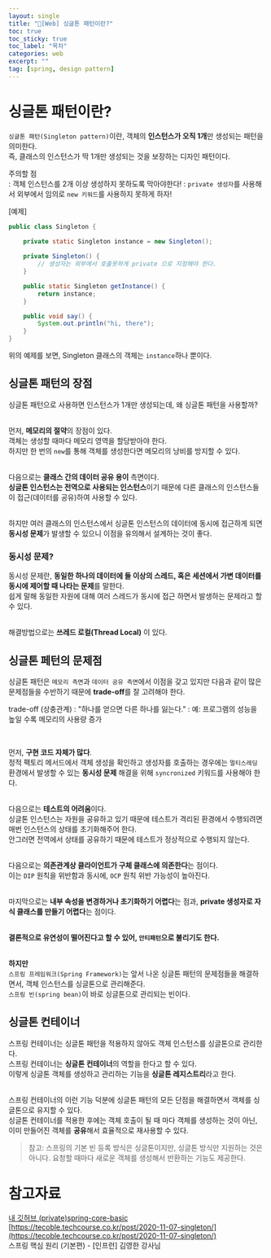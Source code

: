 ```yaml
---
layout: single
title: "📘[Web] 싱글톤 패턴이란?"
toc: true
toc_sticky: true
toc_label: "목차"
categories: web
excerpt: ""
tag: [spring, design pattern]
---
```


# 싱글톤 패턴이란?
`싱글톤 패턴(Singleton pattern)`이란, 객체의 **인스턴스가 오직 1개**만 생성되는 패턴을 의미한다.  
즉, 클래스의 인스턴스가 딱 1개만 생성되는 것을 보장하는 디자인 패턴이다.  

주의할 점  
: 객체 인스턴스를 2개 이상 생성하지 못하도록 막아야한다!
: `private 생성자`를 사용해서 외부에서 임의로 `new 키워드`를 사용하지 못하게 하자!

[예제]  
```java
public class Singleton {

    private static Singleton instance = new Singleton();
    
    private Singleton() {
        // 생성자는 외부에서 호출못하게 private 으로 지정해야 한다.
    }

    public static Singleton getInstance() {
        return instance;
    }

    public void say() {
        System.out.println("hi, there");
    }
}
```  
위의 예제를 보면, Singleton 클래스의 객체는 `instance`하나 뿐이다.  

## 싱글톤 패턴의 장점
싱글톤 패턴으로 사용하면 인스턴스가 1개만 생성되는데, 왜 싱글톤 패턴을 사용할까?  
<br>

먼저, **메모리의 절약**의 장점이 있다.  
객체는 생성할 때마다 메모리 영역을 할당받아야 한다.  
하지만 한 번의 `new`를 통해 객체를 생성한다면 메모리의 낭비를 방지할 수 있다.  
<br>

다음으로는 **클래스 간의 데이터 공유 용이** 측면이다.  
**싱글톤 인스턴스는 전역으로 사용되는 인스턴스**이기 때문에 다른 클래스의 인스턴스들이 접근(데이터를 공유)하여 사용할 수 있다.  
<br>

하지만 여러 클래스의 인스턴스에서 싱글톤 인스턴스의 데이터에 동시에 접근하게 되면 **동시성 문제**가 발생할 수 있으니 이점을 유의해서 설계하는 것이 좋다.  

### 동시성 문제?
동시성 문제란, **동일한 하나의 데이터에 둘 이상의 스레드, 혹은 세션에서 가변 데이터를 동시에 제어할 때 나타는 문제**를 말한다.  
쉽게 말해 동일한 자원에 대해 여러 스레드가 동시에 접근 하면서 발생하는 문제라고 할 수 있다.  
<br>

해결방법으로는 **쓰레드 로컬(Thread Local)** 이 있다.  

## 싱글톤 페턴의 문제점
싱글톤 패턴은 `메모리 측면`과 `데이터 공유 측면`에서 이점을 갖고 있지만 다음과 같이 많은 문제점들을 수반하기 때문에 **trade-off**를 잘 고려해야 한다.  

trade-off (상충관계)
: "하나를 얻으면 다른 하나를 잃는다."
: 예: 프로그램의 성능을 높일 수록 메모리의 사용량 증가

<br>

먼저, **구현 코드 자체가 많다**.  
정적 팩토리 메서드에서 객체 생성을 확인하고 생성자를 호출하는 경우에는 `멀티스레딩` 환경에서 발생할 수 있는 **동시성 문제** 해결을 위해 `syncronized` 키워드를 사용해야 한다.  
<br>

다음으로는 **테스트의 어려움**이다.  
싱글톤 인스턴스는 자원을 공유하고 있기 때문에 테스트가 격리된 환경에서 수행되려면 매번 인스턴스의 상태를 초기화해주어 한다.  
안그러면 전역에서 상태를 공유하기 때문에 테스트가 정상적으로 수행되지 않는다.  
<br>

다음으로는 **의존관계상 클라이언트가 구체 클래스에 의존한다**는 점이다.  
이는 `DIP` 원칙을 위반함과 동시에, `OCP` 원칙 위반 가능성이 높아진다.   
<br>

마지막으로는 **내부 속성을 변경하거나 초기화하기 어렵다**는 점과, **private 생성자로 자식 클래스를 만들기 어렵다**는 점이다.  
<br>

**결론적으로 유연성이 떨어진다고 할 수 있어, `안티패턴`으로 불리기도 한다.**  
<br>

**하지만**  
`스프링 프레임워크(Spring Framework)`는 앞서 나온 싱글톤 패턴의 문제점들을 해결하면서, 객체 인스턴스를 싱글톤으로 관리해준다.  
`스프링 빈(spring bean)`이 바로 싱글톤으로 관리되는 빈이다.

## 싱글톤 컨테이너
스프링 컨테이너는 싱글톤 패턴을 적용하지 않아도 객체 인스턴스를 싱글톤으로 관리한다.  
스프링 컨테이너는 **싱글톤 컨테이너**의 역할을 한다고 할 수 있다.  
이렇게 싱글톤 객체를 생성하고 관리하는 기능을 **싱글톤 레지스트리**라고 한다.  
<br>

스프링 컨테이너의 이런 기능 덕분에 싱글톤 패턴의 모든 단점을 해결하면서 객체를 싱글톤으로 유지할 수 있다.  
싱글톤 컨테이너를 적용한 후에는 객체 호출이 될 때 마다 객체를 생성하는 것이 아닌, 이미 만들어진 객체를 **공유**해서 효율적으로 재사용할 수 있다.  

>참고: 스프링의 기본 빈 등록 방식은 싱글톤이지만, 싱글톤 방식만 지원하는 것은 아니다.  요청할 때마다 새로운 객체를 생성해서 반환하는 기능도 제공한다.  

# 참고자료
[내 깃허브 (private)spring-core-basic](https://github.com/hellojunho/SpringBoot-core-basic/blob/main/core/day4.md)  
[https://tecoble.techcourse.co.kr/post/2020-11-07-singleton/](https://tecoble.techcourse.co.kr/post/2020-11-07-singleton/)  
스프링 핵심 원리 (기본편) - [인프런] 김영한 강사님  